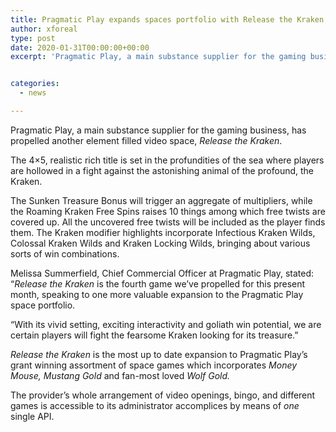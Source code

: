 ```yaml
---
title: Pragmatic Play expands spaces portfolio with Release the Kraken
author: xforeal 
type: post
date: 2020-01-31T00:00:00+00:00
excerpt: 'Pragmatic Play, a main substance supplier for the gaming business, has propelled another element filled video space, Release the Kraken '


categories:
  - news

---
```

Pragmatic Play, a main substance supplier for the gaming business, has propelled another element filled video space, _Release the Kraken_.

The 4&#215;5, realistic rich title is set in the profundities of the sea where players are hollowed in a fight against the astonishing animal of the profound, the Kraken.

The Sunken Treasure Bonus will trigger an aggregate of multipliers, while the Roaming Kraken Free Spins raises 10 things among which free twists are covered up. All the uncovered free twists will be included as the player finds them. The Kraken modifier highlights incorporate Infectious Kraken Wilds, Colossal Kraken Wilds and Kraken Locking Wilds, bringing about various sorts of win combinations.

Melissa Summerfield, Chief Commercial Officer at Pragmatic Play, stated: &ldquo;_Release the Kraken_ is the fourth game we&rsquo;ve propelled for this present month, speaking to one more valuable expansion to the Pragmatic Play space portfolio.

&ldquo;With its vivid setting, exciting interactivity and goliath win potential, we are certain players will fight the fearsome Kraken looking for its treasure.&rdquo;

_Release the Kraken_ is the most up to date expansion to Pragmatic Play&rsquo;s grant winning assortment of space games which incorporates _Money Mouse, Mustang Gold_ and fan-most loved _Wolf Gold._ 

The provider&rsquo;s whole arrangement of video openings, bingo, and different games is accessible to its administrator accomplices by means of _one_ single API.